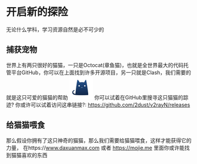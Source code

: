 # 开启新的探险
无论什么学科，学习资源自然是必不可少的
## 捕获宠物
世界上有两只很好的猫猫，一只是Octocat(章鱼猫)，也就是全世界最大的代码托管平台GitHub，你可以在上面找到许多开源项目，另一只就是Clash，我们需要的就是这只可爱的猫猫的帮助
![logo](./logo_64.png)
你可以试着在GitHub里搜寻这只猫猫的踪迹?
你或许可以试着访问这串链接?: https://github.com/2dust/v2rayN/releases
## 给猫猫喂食
那么假设你拥有了这只神奇的猫猫，那么我们需要给猫猫喂食，这样才能获得它的力量，
在https://www.daxuanmax.com 或者 https://mojie.me 里面你或许能找到猫猫喜欢的东西
